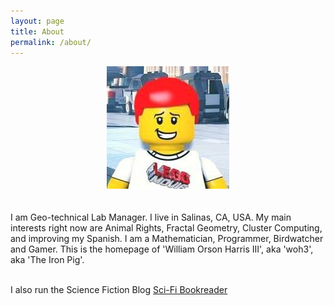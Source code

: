 ```yaml
---
layout: page
title: About
permalink: /about/
---
```

<div style="text-align: center;"><img src="/images/lego-me.jpg" width="196" height="196" alt=""></div><br><br>
I am  Geo-technical Lab Manager. I live in Salinas, CA, USA. My main interests right now are Animal Rights, Fractal Geometry, Cluster Computing, and improving my Spanish. I am a Mathematician, Programmer, Birdwatcher and Gamer. This is the homepage of 'William Orson Harris III', aka 'woh3', aka 'The Iron Pig'. <br><br>

I also run the Science Fiction Blog <a href="https://scifibookreader.wordpress.com/">Sci-Fi Bookreader</a>



